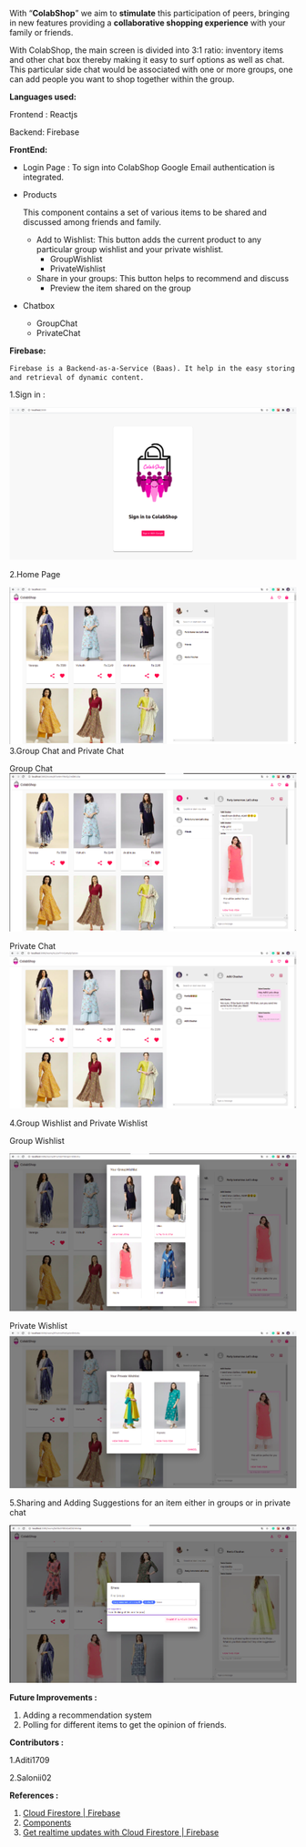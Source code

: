 With “**ColabShop**” we aim to **stimulate** this participation of peers, bringing in new features providing a **collaborative shopping experience** with your family or friends.

With ColabShop, the main screen is divided into 3:1 ratio: inventory items and other chat box thereby making it easy to surf options as well as chat. This particular side chat would be associated with one or more groups, one can add people you want to shop together within the group.

**Languages used:**

Frontend : Reactjs

Backend: Firebase

**FrontEnd:**



*   Login Page : To sign into ColabShop Google Email authentication is integrated.
*   Products

    This component contains a set of various items to be shared and discussed among friends and family.

    *   Add to Wishlist: This button adds the current product to any particular group wishlist and your private wishlist.
        *   GroupWishlist
        *   PrivateWishlist
    *   Share in your groups: This button helps to recommend and discuss
        *   Preview the item shared on the group
*   Chatbox
    *   GroupChat
    *   PrivateChat

**Firebase:**


    Firebase is a Backend-as-a-Service (Baas). It help in the easy storing and retrieval of dynamic content.


1.Sign in :


![alt_text](/src/images/Signin.png "image_tooltip")

2.Home Page

![alt_text](/src/images/Home1.png "image_tooltip")
3.Group Chat and Private Chat




Group Chat
![alt_text](/src/images/GroupChat.png "image_tooltip")






Private Chat
![alt_text](/src/images/PrivateChat.png "image_tooltip")


4.Group Wishlist and Private Wishlist

Group Wishlist

![alt_text](/src/images/GroupWishlist.png "image_tooltip")





Private Wishlist
![alt_text](/src/images/PrivateWishlist.png "image_tooltip")


5.Sharing and Adding Suggestions for an item either in groups or in private chat




![alt_text](/src/images/sharechat.png "image_tooltip")


**Future Improvements :**



1. Adding a recommendation system
2. Polling for different items to get the opinion of friends.


**Contributors :**

1.Aditi1709

2.Salonii02

**References :**



1. [Cloud Firestore | Firebase](https://firebase.google.com/docs/firestore)
2. [Components](https://material.io/components)
3. [Get realtime updates with Cloud Firestore | Firebase](https://firebase.google.com/docs/firestore/query-data/listen)